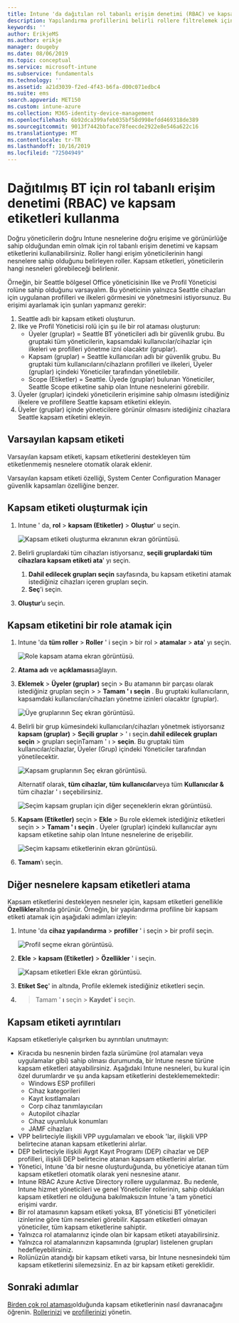 ```yaml
---
title: Intune 'da dağıtılan rol tabanlı erişim denetimi (RBAC) ve kapsam etiketlerini kullanma | Microsoft Docs
description: Yapılandırma profillerini belirli rollere filtrelemek için kapsam etiketlerini kullanın.
keywords: ''
author: ErikjeMS
ms.author: erikje
manager: dougeby
ms.date: 08/06/2019
ms.topic: conceptual
ms.service: microsoft-intune
ms.subservice: fundamentals
ms.technology: ''
ms.assetid: a21d3039-f2ed-4f43-b6fa-d00c071edbc4
ms.suite: ems
search.appverid: MET150
ms.custom: intune-azure
ms.collection: M365-identity-device-management
ms.openlocfilehash: 6b92dca399afeb035bf58d998efdd469318de389
ms.sourcegitcommit: 9013f7442bbface78feecde2922e8e546a622c16
ms.translationtype: MT
ms.contentlocale: tr-TR
ms.lasthandoff: 10/16/2019
ms.locfileid: "72504949"
---
```

# <a name="use-role-based-access-control-rbac-and-scope-tags-for-distributed-it"></a>Dağıtılmış BT için rol tabanlı erişim denetimi (RBAC) ve kapsam etiketleri kullanma

Doğru yöneticilerin doğru Intune nesnelerine doğru erişime ve görünürlüğe sahip olduğundan emin olmak için rol tabanlı erişim denetimi ve kapsam etiketlerini kullanabilirsiniz. Roller hangi erişim yöneticilerinin hangi nesnelere sahip olduğunu belirleyen roller. Kapsam etiketleri, yöneticilerin hangi nesneleri görebileceği belirlenir.

Örneğin, bir Seattle bölgesel Office yöneticisinin Ilke ve Profil Yöneticisi rolüne sahip olduğunu varsayalım. Bu yöneticinin yalnızca Seattle cihazları için uygulanan profilleri ve ilkeleri görmesini ve yönetmesini istiyorsunuz. Bu erişimi ayarlamak için şunları yapmanız gerekir:

1. Seattle adlı bir kapsam etiketi oluşturun.
2. Ilke ve Profil Yöneticisi rolü için şu ile bir rol ataması oluşturun: 
    - Üyeler (gruplar) = Seattle BT yöneticileri adlı bir güvenlik grubu. Bu gruptaki tüm yöneticilerin, kapsamdaki kullanıcılar/cihazlar için ilkeleri ve profilleri yönetme izni olacaktır (gruplar).
    - Kapsam (gruplar) = Seattle kullanıcıları adlı bir güvenlik grubu. Bu gruptaki tüm kullanıcıların/cihazların profilleri ve ilkeleri, Üyeler (gruplar) içindeki Yöneticiler tarafından yönetilebilir. 
    - Scope (Etiketler) = Seattle. Üyede (gruplar) bulunan Yöneticiler, Seattle Scope etiketine sahip olan Intune nesnelerini görebilir.
3. Üyeler (gruplar) içindeki yöneticilerin erişimine sahip olmasını istediğiniz ilkelere ve profillere Seattle kapsam etiketini ekleyin.
4. Üyeler (gruplar) içinde yöneticilere görünür olmasını istediğiniz cihazlara Seattle kapsam etiketini ekleyin. 

## <a name="default-scope-tag"></a>Varsayılan kapsam etiketi
Varsayılan kapsam etiketi, kapsam etiketlerini destekleyen tüm etiketlenmemiş nesnelere otomatik olarak eklenir.

Varsayılan kapsam etiketi özelliği, System Center Configuration Manager güvenlik kapsamları özelliğine benzer. 

## <a name="to-create-a-scope-tag"></a>Kapsam etiketi oluşturmak için

1. Intune ' da, **rol** > **kapsam (Etiketler)**  > **Oluştur**' u seçin.

    ![Kapsam etiketi oluşturma ekranının ekran görüntüsü.](./media/scope-tags/create-scope-tag.png)

3. Belirli gruplardaki tüm cihazları istiyorsanız, **seçili gruplardaki tüm cihazlara kapsam etiketi ata**' yı seçin.
    1. **Dahil edilecek grupları seçin** sayfasında, bu kapsam etiketini atamak istediğiniz cihazları içeren grupları seçin.
    2. **Seç**’i seçin.
4. **Oluştur**’u seçin.

## <a name="to-assign-a-scope-tag-to-a-role"></a>Kapsam etiketini bir role atamak için

1. Intune 'da **tüm roller** > **Roller** ' i seçin > bir rol > **atamalar** > **ata**' yı seçin.

    ![Role kapsam atama ekran görüntüsü.](./media/scope-tags/assign-scope-to-role.png)

2. **Atama adı** ve **açıklaması**sağlayın.
3. **Eklemek** > **Üyeler (gruplar)** seçin > Bu atamanın bir parçası olarak istediğiniz grupları seçin > > **Tamam ' ı** **seçin** . Bu gruptaki kullanıcıların, kapsamdaki kullanıcıları/cihazları yönetme izinleri olacaktır (gruplar).

    ![Üye gruplarının Seç ekran görüntüsü.](./media/scope-tags/select-member-groups.png)

4. Belirli bir grup kümesindeki kullanıcıları/cihazları yönetmek istiyorsanız **kapsam (gruplar)**  > **Seçili gruplar** > ' ı seçin.**dahil edilecek grupları seçin** > grupları seçinTamam ' ı >  **seçin**. Bu gruptaki tüm kullanıcılar/cihazlar, Üyeler (Grup) içindeki Yöneticiler tarafından yönetilecektir.

    ![Kapsam gruplarının Seç ekran görüntüsü.](./media/scope-tags/select-scope-groups.png)

    Alternatif olarak, **tüm cihazlar,** **tüm kullanıcılar**veya tüm **Kullanıcılar &** tüm cihazlar ' ı seçebilirsiniz.

    ![Seçim kapsam grupları için diğer seçeneklerin ekran görüntüsü.](./media/scope-tags/scope-group-other-options.png)
    
5. **Kapsam (Etiketler)** seçin > **Ekle** > Bu role eklemek istediğiniz etiketleri seçin > > **Tamam ' ı** **seçin** . Üyeler (gruplar) içindeki kullanıcılar aynı kapsam etiketine sahip olan Intune nesnelerine de erişebilir.

    ![Seçim kapsamı etiketlerinin ekran görüntüsü.](./media/scope-tags/select-scope-tags.png)

6. **Tamam**’ı seçin. 

## <a name="assign-scope-tags-to-other-objects"></a>Diğer nesnelere kapsam etiketleri atama

Kapsam etiketlerini destekleyen nesneler için, kapsam etiketleri genellikle **Özellikler**altında görünür. Örneğin, bir yapılandırma profiline bir kapsam etiketi atamak için aşağıdaki adımları izleyin:

1. Intune 'da **cihaz yapılandırma** > **profiller** ' i seçin > bir profil seçin.

    ![Profil seçme ekran görüntüsü.](./media/scope-tags/choose-profile.png)

2. **Ekle** > **kapsam (Etiketler)**  > **Özellikler** ' i seçin.

    ![Kapsam etiketleri Ekle ekran görüntüsü.](./media/scope-tags/add-scope-tags.png)

3. **Etiket Seç**' in altında, Profile eklemek istediğiniz etiketleri seçin.
4.  > Tamam ' **ı** seçin > **Kaydet**' **i** seçin.


## <a name="scope-tag-details"></a>Kapsam etiketi ayrıntıları
Kapsam etiketleriyle çalışırken bu ayrıntıları unutmayın: 

- Kiracıda bu nesnenin birden fazla sürümüne (rol atamaları veya uygulamalar gibi) sahip olması durumunda, bir Intune nesne türüne kapsam etiketleri atayabilirsiniz.
  Aşağıdaki Intune nesneleri, bu kural için özel durumlardır ve şu anda kapsam etiketlerini desteklememektedir:
    - Windows ESP profilleri
    - Cihaz kategorileri
    - Kayıt kısıtlamaları
    - Corp cihaz tanımlayıcıları
    - Autopilot cihazlar
    - Cihaz uyumluluk konumları
    - JAMF cihazları
- VPP belirteciyle ilişkili VPP uygulamaları ve ebook 'lar, ilişkili VPP belirtecine atanan kapsam etiketlerini alırlar.
- DEP belirteciyle ilişkili Aygıt Kayıt Programı (DEP) cihazlar ve DEP profilleri, ilişkili DEP belirtecine atanan kapsam etiketlerini alırlar.
- Yönetici, Intune 'da bir nesne oluşturduğunda, bu yöneticiye atanan tüm kapsam etiketleri otomatik olarak yeni nesnesine atanır.
- Intune RBAC Azure Active Directory rollere uygulanmaz. Bu nedenle, Intune hizmet yöneticileri ve genel Yöneticiler rollerinin, sahip oldukları kapsam etiketleri ne olduğuna bakılmaksızın Intune 'a tam yönetici erişimi vardır.
- Bir rol atamasının kapsam etiketi yoksa, BT yöneticisi BT yöneticileri izinlerine göre tüm nesneleri görebilir. Kapsam etiketleri olmayan yöneticiler, tüm kapsam etiketlerine sahiptir.
- Yalnızca rol atamalarınız içinde olan bir kapsam etiketi atayabilirsiniz.
- Yalnızca rol atamalarınızın kapsamında (gruplar) listelenen grupları hedefleyebilirsiniz.
- Rolünüzün atandığı bir kapsam etiketi varsa, bir Intune nesnesindeki tüm kapsam etiketlerini silemezsiniz. En az bir kapsam etiketi gereklidir.

## <a name="next-steps"></a>Sonraki adımlar

[Birden çok rol ataması](role-based-access-control.md#multiple-role-assignments)olduğunda kapsam etiketlerinin nasıl davranacağını öğrenin.
[Rollerinizi](role-based-access-control.md) ve [profillerinizi](../configuration/device-profile-assign.md) yönetin.
